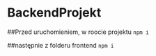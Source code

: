 # BackendProjekt

##Przed uruchomieniem, w roocie projektu
```npm i```

##następnie z folderu frontend
```npm i```
